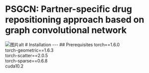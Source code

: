 # PSGCN: Partner-specific drug repositioning approach based on graph convolutional network
<img src="图片链接" alt="图片alt" title="图片title">
# Installation
---
## Prerequisites
torch==1.6.0 <br>
torch-geometric==1.6.3 <br>
torch-scatter==2.0.5 <br>
torch-sparse==0.6.8 <br>
cuda10.2 <br>

